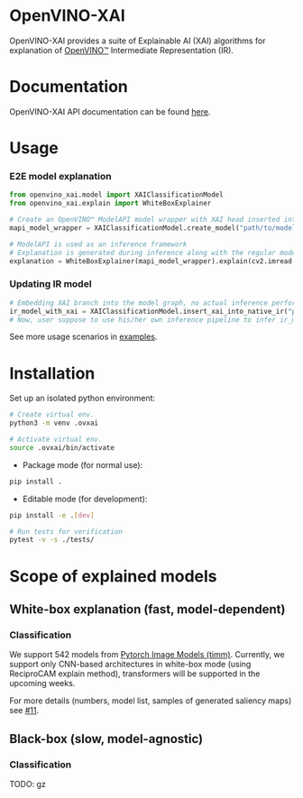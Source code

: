 # OpenVINO-XAI
OpenVINO-XAI provides a suite of Explainable AI (XAI) algorithms for explanation of 
[OpenVINO™](https://github.com/openvinotoolkit/openvino) Intermediate Representation (IR).

# Documentation
OpenVINO-XAI API documentation can be found [here](https://curly-couscous-ovjvm29.pages.github.io/).

# Usage
### E2E model explanation
```python
from openvino_xai.model import XAIClassificationModel
from openvino_xai.explain import WhiteBoxExplainer

# Create an OpenVINO™ ModelAPI model wrapper with XAI head inserted into the model graph
mapi_model_wrapper = XAIClassificationModel.create_model("path/to/model.xml")

# ModelAPI is used as an inference framework
# Explanation is generated during inference along with the regular model output
explanation = WhiteBoxExplainer(mapi_model_wrapper).explain(cv2.imread("path/to/image.jpg"))
```
### Updating IR model
```python
# Embedding XAI branch into the model graph, no actual inference performed
ir_model_with_xai = XAIClassificationModel.insert_xai_into_native_ir("path/to/model.xml")
# Now, user suppose to use his/her own inference pipeline to infer ir_model_with_xai
```
See more usage scenarios in [examples](./examples).


# Installation
Set up an isolated python environment:
```bash
# Create virtual env.
python3 -m venv .ovxai

# Activate virtual env.
source .ovxai/bin/activate
```

- Package mode (for normal use):
```bash
pip install .
```
- Editable mode (for development):
```bash
pip install -e .[dev]

# Run tests for verification
pytest -v -s ./tests/
```

# Scope of explained models

## White-box explanation (fast, model-dependent)
### Classification
We support 542 models from [Pytorch Image Models (timm)](https://github.com/huggingface/pytorch-image-models).
Currently, we support only CNN-based architectures in white-box mode (using ReciproCAM explain method), 
transformers will be supported in the upcoming weeks.

For more details (numbers, model list, samples of generated saliency maps) see 
[#11](https://github.com/intel-sandbox/openvino_xai/pull/11).

## Black-box (slow, model-agnostic)
### Classification
TODO: gz
